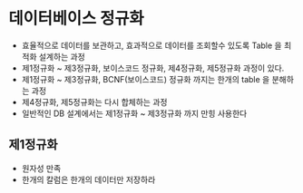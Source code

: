 # 데이터베이스 정규화
- 효율적으로 데이터를 보관하고, 효과적으로 데이터를 조회할수 있도록
  Table 을 최적화 설계하는 과정
- 제1정규화 ~ 제3정규화, 보이스코드 정규화, 제4정규화, 제5정규화 과정이 있다.
- 제1정규화 ~ 제3정규화, BCNF(보이스코드) 정규화 까지는 한개의 table 을 분해하는 과정
- 제4정규화, 제5정규화는 다시 합체하는 과정
- 일반적인 DB 설계에서는 제1정규화 ~ 제3정규화 까지 만힝 사용한다

## 제1정규화
- 원자성 만족
- 한개의 칼럼은 한개의 데이터만 저장하라